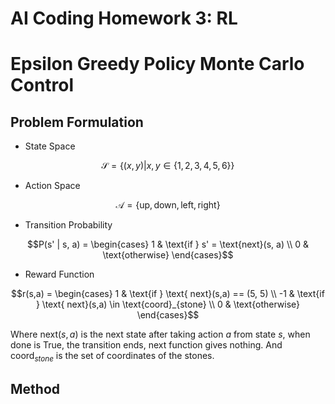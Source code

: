 # AI Coding Homework 3: RL
# Epsilon Greedy Policy Monte Carlo Control


## Problem Formulation

- State Space 

$$\mathcal{S} = \{ (x, y) | x, y \in \{1, 2, 
3, 4, 5, 6\} \}$$

- Action Space 

$$\mathcal{A} = \{ \text{up}, \text{down}, \text{left}, \text{right} \}$$

- Transition Probability 

$$P(s' | s, a) = \begin{cases} 1 & \text{if } s' = \text{next}(s, a) \\ 0 & \text{otherwise} \end{cases}$$

- Reward Function 

$$r(s,a) = \begin{cases} 1 & \text{if } \text{ next}(s,a) == (5, 5) \\ -1 & \text{if } \text{ next}(s,a) \in \text{coord}_{stone} \\ 0 & \text{otherwise} \end{cases}$$

Where $\text{next}(s, a)$ is the next state after taking action $a$ from state $s$, when done is True, the transition ends, $\text{next function}$ gives nothing. And $\text{coord}_{stone}$ is the set of coordinates of the stones.

## Method

